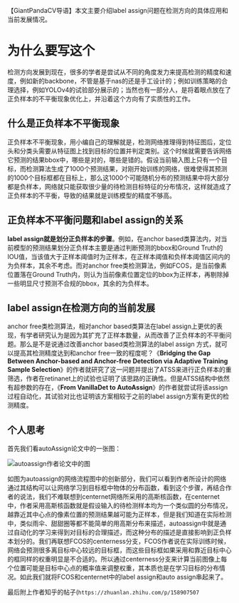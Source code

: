 【GiantPandaCV导语】本文主要介绍label assign问题在检测方向的具体应用和当前发展情况。

# 为什么要写这个

检测方向发展到现在，很多的学者是尝试从不同的角度发力来提高检测的精度和速度，例如新的backbone，不管是基于nas的还是手工设计的；例如训练策略的合理选择，例如YOLOv4的试验部分展示的；当然也有一部分人，是将着眼点放在了正负样本的不平衡现象优化上，并沿着这个方向有了实质性的工作。

## 什么是正负样本不平衡现象

正负样本不平衡现象，用小编自己的理解就是，检测网络推理得到特征图后，定位头和分类头需要从特征图上找到目标的位置并判定类别。这个时候就需要告诉网络它预测的结果bbox中，哪些是对的，哪些是错的。假设当前输入图上只有一个目标，而检测算法生成了1000个预测结果，对刚开始训练的网络，很难使得其预测的1000个目标框都在目标上，那么这1000个可能随机分布的预测结果中将大部分都是负样本，网络就只能获取很少量的待检测目标特征的分布情况，这样就造成了正负样本的不平衡，导致的结果就是训练模型的精度不够高。  

## 正负样本不平衡问题和label assign的关系

**label assign就是划分正负样本的步骤**。例如，在anchor based类算法内，对当前模型的预测结果划分正负样本主要是通过判断预测的bbox和Ground Truth的IOU值，当该值大于正样本阈值时为正样本，在正样本阈值和负样本阈值区间内的为负样本，其余不考虑。而对anchor free类检测算法，例如FCOS，是当前像素位置落在Ground Truth内，则认为当前像素位置定位的bbox为正样本，再剔除掉一些明显尺寸预测不合规的bbox，其余的为负样本。

## label assign在检测方向的当前发展

anchor free类检测算法，相对anchor based类算法在label assign上更优的表现，有学者研究认为是因为其扩充了正样本数量，从而改善了正负样本的不平衡问题。那么是不是说通过改善anchor based类检测算法的label assign 方式，就可以提高其检测精度达到和anchor free一致的程度呢？《**Bridging the Gap Between Anchor-based and Anchor-free Detection via Adaptive Training Sample Selection**》的作者就研究了这一问题并提出了ATSS来进行正负样本的重筛选，作者在retinanet上的试验也证明了该思路的正确性。但是ATSS结构中依然有超参数的存在，《**From VanillaDet to AutoAssign**》的作者就尝试将该assign过程自动化，其试验对比也证明该方案相较于之前的label assign方案有更优的检测精度。  

## 个人思考

首先我们看autoAssign论文中的一张图：

![autoassign作者论文中的图](https://img-blog.csdnimg.cn/20201203110248242.jpg?x-oss-process=image/watermark,type_ZmFuZ3poZW5naGVpdGk,shadow_10,text_aHR0cHM6Ly9ibG9nLmNzZG4ubmV0L1NEQ29sZA==,size_16,color_FFFFFF,t_70)

如图为autoassign的网络流程图中的创新部分，我们可以看到作者所设计的网络通过其结构可以让网络学习到目标框中物体的分布函数，看到这个步骤，再结合作者的说法，我们不难联想到centernet网络所采用的高斯核函数，在centernet中，作者采用高斯核函数就是假设输入的待检测样本均为一个类似圆的分布情况，越靠近其中心点的像素位置的预测结果越可能为正样本，但是我们知道在实际检测中，类似雨伞、甜甜圈等都不能简单的用高斯分布来描述，autoassign中就是通过自动化的学习来得到对目标的合理描述，而这种分布的描述是直接影响到正负样本划分的。我们再联想FCOS的centerness分支，FCOS作者说在实际训练时候，网络会预测很多离目标中心较远的目标框，而这些目标框如果采用和靠近目标中心的框同样的权重明显是不合适的。所以通过centerness分支来计算当前图像上每个位置可能是目标中心点的概率值来调整权重，其本质也是在学习目标的分布情况。如此我们就将FCOS和centernet中的label assign和auto assign串起来了。

最后附上作者知乎的帖子(`https://zhuanlan.zhihu.com/p/158907507`
